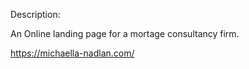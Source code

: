 Description:

An Online landing page for a mortage consultancy firm. 

https://michaella-nadlan.com/
